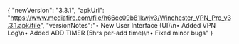 { "newVersion": "3.3.1", "apkUrl": "https://www.mediafire.com/file/h66cc09b81kwjv3/Winchester_VPN_Pro_v3.3.1.apk/file", "versionNotes":"• New User Interface (UI)\n• Added VPN Log\n• Added ADD TIMER (5hrs per-add time)\n• Fixed minor bugs" }
